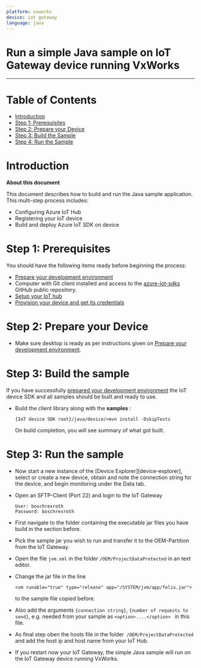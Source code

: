 ```yaml
---
platform: vxworks 
device: iot gateway
language: java
---
```


Run a simple Java sample on IoT Gateway device running VxWorks
===
---

# Table of Contents

-   [Introduction](#Introduction)
-   [Step 1: Prerequisites](#Prerequisites)
-   [Step 2: Prepare your Device](#PrepareDevice)
-   [Step 3: Build the Sample](#Build)
-   [Step 4: Run the Sample](#Run)

<a name="Introduction"></a>
# Introduction

**About this document**

This document describes how to build and run the Java sample application. This multi-step process includes:
-   Configuring Azure IoT Hub
-   Registering your IoT device
-   Build and deploy Azure IoT SDK on device

<a name="Prerequisites"></a>
# Step 1: Prerequisites

You should have the following items ready before beginning the process:

-   [Prepare your development environment][devbox-setup]
-   Computer with Git client installed and access to the
    [azure-iot-sdks](https://github.com/Azure/azure-iot-sdks) GitHub public repository.
-   [Setup your IoT hub][lnk-setup-iot-hub]
-   [Provision your device and get its credentials][lnk-manage-iot-hub]

<a name="PrepareDevice"></a>
# Step 2: Prepare your Device

-   Make sure desktop is ready as per instructions given on [Prepare your development environment][devbox-setup].

<a name="Build"></a>
# Step 3: Build the sample

If you have successfully [prepared your development environment][devbox-setup] the IoT device SDK and all samples should be built and ready to use.

-   Build the client library along with the **samples** :
	```
	{IoT device SDK root}/java/device/>mvn install -DskipTests
	```

    On build completion, you will see summary of what got built.    

<a name="Run"></a>
# Step 3: Run the sample

-	Now start a new instance of the [Device Explorer][device-explorer], select or create a new device, obtain and note the connection string for the device, and begin monitoring under the Data tab.

-	Open an SFTP-Client (Port 22) and login to the IoT Gateway 

		User: boschrexroth
		Password: boschrexroth

-	First navigate to the folder containing the executable jar files you have build in the section before. 
-	Pick the sample jar you wish to run and transfer it to the OEM-Partition from the IoT Gateway.
-   Open the file `jvm.xml` in the folder `/OEM/ProjectDataProtected` in an text editor.
-   Change the jar file in the line 
  
		<vm runable="true" type="release" app="/SYSTEM/jvm/app/felix.jar">

	to the sample file copied before.
-   Also add the arguments `{connection string}`, `{number of requests to send}`, e.g. needed from your sample as `<option>....</option> ` in this file.

-	As final step oben the hosts file in the folder` /OEM/ProjectDataProtected` and add the host ip and host name from your IoT Hub.

-	If you restart now your IoT Gateway, the simple Java sample will run on the IoT Gateway device running VxWorks.


[devbox-setup]: java-devbox-setup.md
[lnk-setup-iot-hub]: ../setup_iothub.md
[lnk-manage-iot-hub]: ../manage_iot_hub.md
[how-to-build-a-java-app-from-scratch]: https://azure.microsoft.com/documentation/articles/iot-hub-java-java-getstarted/